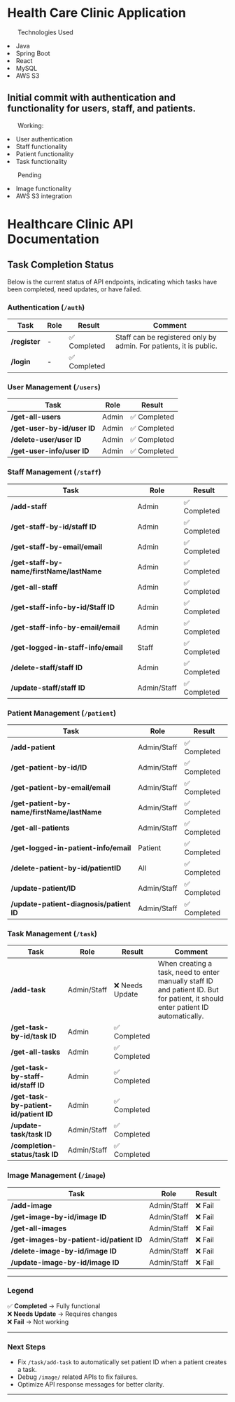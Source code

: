 <h1>Health Care Clinic Application</h1>

<ul>Technologies Used</ul>
<li>Java</li>
<li>Spring Boot</li>
<li>React</li>
<li>MySQL</li>
<li>AWS S3</li>


<h2>Initial commit with authentication and functionality for users, staff, and patients.</h2>

<ul>Working:</ul>
<li>User authentication</li>
<li>Staff functionality</li>
<li>Patient functionality</li>
<li>Task functionality</li>

<ul>Pending</ul>
<li>Image functionality</li>
<li>AWS S3 integration</li>

# Healthcare Clinic API Documentation

## Task Completion Status

Below is the current status of API endpoints, indicating which tasks have been completed, need updates, or have failed.

### **Authentication (`/auth`)**
| Task      | Role  | Result     | Comment |
|-----------|-------|------------|---------|
| **/register** | - | ✅ Completed | Staff can be registered only by admin. For patients, it is public. |
| **/login** | - | ✅ Completed |  |

### **User Management (`/users`)**
| Task | Role | Result |
|------|------|---------|
| **/get-all-users** | Admin | ✅ Completed |
| **/get-user-by-id/user ID** | Admin | ✅ Completed |
| **/delete-user/user ID** | Admin | ✅ Completed |
| **/get-user-info/user ID** | Admin | ✅ Completed |

### **Staff Management (`/staff`)**
| Task | Role | Result |
|------|------|---------|
| **/add-staff** | Admin | ✅ Completed |
| **/get-staff-by-id/staff ID** | Admin | ✅ Completed |
| **/get-staff-by-email/email** | Admin | ✅ Completed |
| **/get-staff-by-name/firstName/lastName** | Admin | ✅ Completed |
| **/get-all-staff** | Admin | ✅ Completed |
| **/get-staff-info-by-id/Staff ID** | Admin | ✅ Completed |
| **/get-staff-info-by-email/email** | Admin | ✅ Completed |
| **/get-logged-in-staff-info/email** | Staff | ✅ Completed |
| **/delete-staff/staff ID** | Admin | ✅ Completed |
| **/update-staff/staff ID** | Admin/Staff | ✅ Completed |

### **Patient Management (`/patient`)**
| Task | Role | Result |
|------|------|---------|
| **/add-patient** | Admin/Staff | ✅ Completed |
| **/get-patient-by-id/ID** | Admin/Staff | ✅ Completed |
| **/get-patient-by-email/email** | Admin/Staff | ✅ Completed |
| **/get-patient-by-name/firstName/lastName** | Admin/Staff | ✅ Completed |
| **/get-all-patients** | Admin/Staff | ✅ Completed |
| **/get-logged-in-patient-info/email** | Patient | ✅ Completed |
| **/delete-patient-by-id/patientID** | All | ✅ Completed |
| **/update-patient/ID** | Admin/Staff | ✅ Completed |
| **/update-patient-diagnosis/patient ID** | Admin/Staff | ✅ Completed |

### **Task Management (`/task`)**
| Task | Role | Result | Comment |
|------|------|---------|---------|
| **/add-task** | Admin/Staff | ❌ Needs Update | When creating a task, need to enter manually staff ID and patient ID. But for patient, it should enter patient ID automatically. |
| **/get-task-by-id/task ID** | Admin | ✅ Completed | |
| **/get-all-tasks** | Admin | ✅ Completed | |
| **/get-task-by-staff-id/staff ID** | Admin | ✅ Completed | |
| **/get-task-by-patient-id/patient ID** | Admin | ✅ Completed | |
| **/update-task/task ID** | Admin/Staff | ✅ Completed | |
| **/completion-status/task ID** | Admin/Staff | ✅ Completed | |

### **Image Management (`/image`)**
| Task | Role | Result |
|------|------|---------|
| **/add-image** | Admin/Staff | ❌ Fail |
| **/get-image-by-id/image ID** | Admin/Staff | ❌ Fail |
| **/get-all-images** | Admin/Staff | ❌ Fail |
| **/get-images-by-patient-id/patient ID** | Admin/Staff | ❌ Fail |
| **/delete-image-by-id/image ID** | Admin/Staff | ❌ Fail |
| **/update-image-by-id/image ID** | Admin/Staff | ❌ Fail |

---

### **Legend**
✅ **Completed** → Fully functional  
❌ **Needs Update** → Requires changes  
❌ **Fail** → Not working  

---

### **Next Steps**
- Fix `/task/add-task` to automatically set patient ID when a patient creates a task.
- Debug `/image/` related APIs to fix failures.
- Optimize API response messages for better clarity.

---

